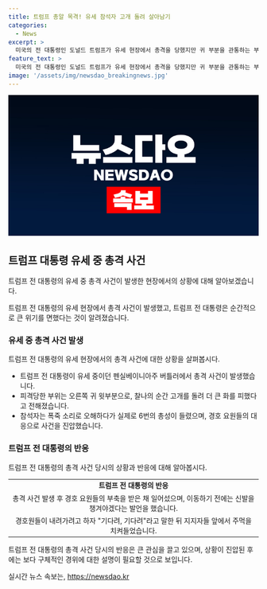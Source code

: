 ```yaml
---
title: 트럼프 총알 목격! 유세 참석자 고개 돌려 살아남기
categories:
  - News
excerpt: >
  미국의 전 대통령인 도널드 트럼프가 유세 현장에서 총격을 당했지만 귀 부분을 관통하는 부상을 입었음에도 불구하고 순간적으로 대처하여 큰 화를 피했다. 참석자는 총성이 폭죽 소리라고 생각하다가 사태를 깨달았고, 트럼프를 지지하는 사람들은 경호원들을 이용해 안전을 유지하며 주먹을 들어보였다. 이 사건 이후 애도와 걱정의 목소리가 끊이지 않고 있다. (150자)
feature_text: >
  미국의 전 대통령인 도널드 트럼프가 유세 현장에서 총격을 당했지만 귀 부분을 관통하는 부상을 입었음에도 불구하고 순간적으로 대처하여 큰 화를 피했다. 참석자는 총성이 폭죽 소리라고 생각하다가 사태를 깨달았고, 트럼프를 지지하는 사람들은 경호원들을 이용해 안전을 유지하며 주먹을 들어보였다. 이 사건 이후 애도와 걱정의 목소리가 끊이지 않고 있다. (150자)
image: '/assets/img/newsdao_breakingnews.jpg'
---
```


<p><img src="/assets/img/newsdao_breakingnews.jpg" alt="ranknews 속보" /></p>

<h2 data-ke-size="size26">트럼프 대통령 유세 중 총격 사건</h2>

<p>트럼프 전 대통령의 유세 중 총격 사건이 발생한 현장에서의 상황에 대해 알아보겠습니다.</p>

<p data-ke-size="size16">트럼프 전 대통령의 유세 현장에서 총격 사건이 발생했고, 트럼프 전 대통령은 순간적으로 큰 위기를 면했다는 것이 알려졌습니다.</p>

<h3>유세 중 총격 사건 발생</h3>

<p>트럼프 전 대통령의 유세 현장에서의 총격 사건에 대한 상황을 살펴봅시다.</p>

<ul>
  <li>트럼프 전 대통령이 유세 중이던 펜실베이니아주 버틀러에서 총격 사건이 발생했습니다.</li>
  <li>피격당한 부위는 오른쪽 귀 윗부분으로, 찰나의 순간 고개를 돌려 더 큰 화를 피했다고 전해졌습니다.</li>
  <li>참석자는 폭죽 소리로 오해하다가 실제로 6번의 총성이 들렸으며, 경호 요원들의 대응으로 사건을 진압했습니다.</li>
</ul>

<h3>트럼프 전 대통령의 반응</h3>

<p>트럼프 전 대통령의 총격 사건 당시의 상황과 반응에 대해 알아봅시다.</p>

<table>
  <tr>
    <td style="text-align: center; height: 17px;"><b>트럼프 전 대통령의 반응</b></td>
  </tr>
  <tr>
    <td style="text-align: center; height: 17px;">총격 사건 발생 후 경호 요원들의 부축을 받은 채 일어섰으며, 이동하기 전에는 신발을 챙겨야겠다는 발언을 했습니다.</td>
  </tr>
  <tr>
    <td style="text-align: center; height: 17px;">경호원들이 내려가려고 하자 "기다려, 기다려"라고 말한 뒤 지지자들 앞에서 주먹을 치켜들었습니다.</td>
  </tr>
</table>

<p data-ke-size="size16">트럼프 전 대통령의 총격 사건 당시의 반응은 큰 관심을 끌고 있으며, 상황이 진압된 후에는 보다 구체적인 경위에 대한 설명이 필요할 것으로 보입니다.</p>
실시간 뉴스 속보는, <a href="https://newsdao.kr" rel="dofollow">https://newsdao.kr</a>


